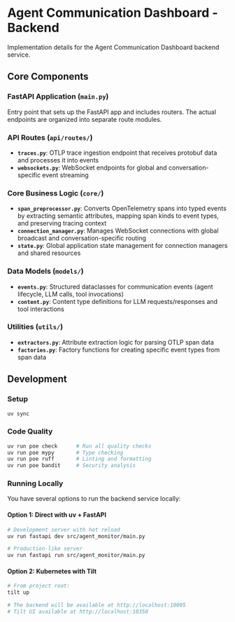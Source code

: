 # Agent Communication Dashboard - Backend

Implementation details for the Agent Communication Dashboard backend service.

## Core Components

### FastAPI Application (`main.py`)
Entry point that sets up the FastAPI app and includes routers. The actual endpoints are organized into separate route modules.

### API Routes (`api/routes/`)
- **`traces.py`**: OTLP trace ingestion endpoint that receives protobuf data and processes it into events
- **`websockets.py`**: WebSocket endpoints for global and conversation-specific event streaming

### Core Business Logic (`core/`)
- **`span_preprocessor.py`**: Converts OpenTelemetry spans into typed events by extracting semantic attributes, mapping span kinds to event types, and preserving tracing context
- **`connection_manager.py`**: Manages WebSocket connections with global broadcast and conversation-specific routing
- **`state.py`**: Global application state management for connection managers and shared resources

### Data Models (`models/`)
- **`events.py`**: Structured dataclasses for communication events (agent lifecycle, LLM calls, tool invocations)
- **`content.py`**: Content type definitions for LLM requests/responses and tool interactions

### Utilities (`utils/`)
- **`extractors.py`**: Attribute extraction logic for parsing OTLP span data
- **`factories.py`**: Factory functions for creating specific event types from span data

## Development

### Setup
```bash
uv sync
```

### Code Quality
```bash
uv run poe check      # Run all quality checks
uv run poe mypy       # Type checking
uv run poe ruff       # Linting and formatting
uv run poe bandit     # Security analysis
```

### Running Locally

You have several options to run the backend service locally:

#### Option 1: Direct with uv + FastAPI
```bash
# Development server with hot reload
uv run fastapi dev src/agent_monitor/main.py

# Production-like server
uv run fastapi run src/agent_monitor/main.py
```

#### Option 2: Kubernetes with Tilt
```bash
# From project root:
tilt up

# The backend will be available at http://localhost:10005
# Tilt UI available at http://localhost:10350
```